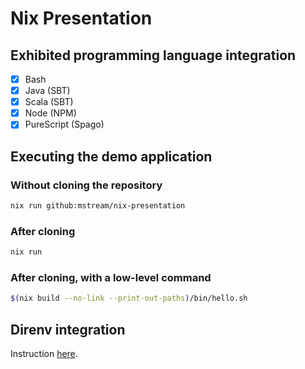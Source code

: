 # Nix Presentation

## Exhibited programming language integration

- [x] Bash
- [x] Java (SBT)
- [x] Scala (SBT)
- [x] Node (NPM)
- [x] PureScript (Spago)

## Executing the demo application

### Without cloning the repository 

```bash
nix run github:mstream/nix-presentation
```

### After cloning

```bash
nix run
```

### After cloning, with a low-level command

```bash
$(nix build --no-link --print-out-paths)/bin/hello.sh
```

## Direnv integration

Instruction [here](https://github.com/nix-community/nix-direnv).
